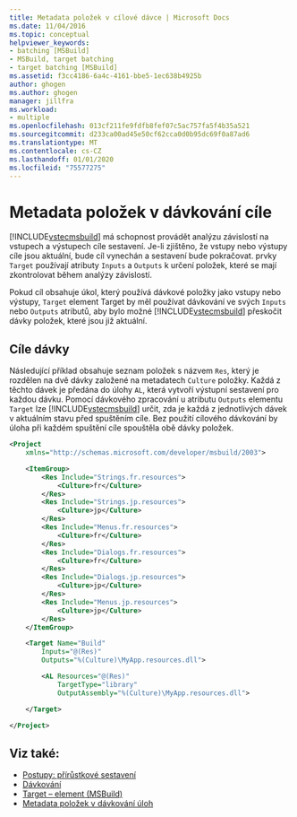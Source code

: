```yaml
---
title: Metadata položek v cílové dávce | Microsoft Docs
ms.date: 11/04/2016
ms.topic: conceptual
helpviewer_keywords:
- batching [MSBuild]
- MSBuild, target batching
- target batching [MSBuild]
ms.assetid: f3cc4186-6a4c-4161-bbe5-1ec638b4925b
author: ghogen
ms.author: ghogen
manager: jillfra
ms.workload:
- multiple
ms.openlocfilehash: 013cf211fe9fdfb8fef07c5ac757fa5f4b35a521
ms.sourcegitcommit: d233ca00ad45e50cf62cca0d0b95dc69f0a87ad6
ms.translationtype: MT
ms.contentlocale: cs-CZ
ms.lasthandoff: 01/01/2020
ms.locfileid: "75577275"
---
```

# <a name="item-metadata-in-target-batching"></a>Metadata položek v dávkování cíle
[!INCLUDE[vstecmsbuild](../extensibility/internals/includes/vstecmsbuild_md.md)] má schopnost provádět analýzu závislostí na vstupech a výstupech cíle sestavení. Je-li zjištěno, že vstupy nebo výstupy cíle jsou aktuální, bude cíl vynechán a sestavení bude pokračovat. prvky `Target` používají atributy `Inputs` a `Outputs` k určení položek, které se mají zkontrolovat během analýzy závislostí.

Pokud cíl obsahuje úkol, který používá dávkové položky jako vstupy nebo výstupy, `Target` element Target by měl používat dávkování ve svých `Inputs` nebo `Outputs` atributů, aby bylo možné [!INCLUDE[vstecmsbuild](../extensibility/internals/includes/vstecmsbuild_md.md)] přeskočit dávky položek, které jsou již aktuální.

## <a name="batch-targets"></a>Cíle dávky
Následující příklad obsahuje seznam položek s názvem `Res`, který je rozdělen na dvě dávky založené na metadatech `Culture` položky. Každá z těchto dávek je předána do úlohy `AL`, která vytvoří výstupní sestavení pro každou dávku. Pomocí dávkového zpracování u atributu `Outputs` elementu `Target` lze [!INCLUDE[vstecmsbuild](../extensibility/internals/includes/vstecmsbuild_md.md)] určit, zda je každá z jednotlivých dávek v aktuálním stavu před spuštěním cíle. Bez použití cílového dávkování by úloha při každém spuštění cíle spouštěla obě dávky položek.

```xml
<Project
    xmlns="http://schemas.microsoft.com/developer/msbuild/2003">

    <ItemGroup>
        <Res Include="Strings.fr.resources">
            <Culture>fr</Culture>
        </Res>
        <Res Include="Strings.jp.resources">
            <Culture>jp</Culture>
        </Res>
        <Res Include="Menus.fr.resources">
            <Culture>fr</Culture>
        </Res>
        <Res Include="Dialogs.fr.resources">
            <Culture>fr</Culture>
        </Res>
        <Res Include="Dialogs.jp.resources">
            <Culture>jp</Culture>
        </Res>
        <Res Include="Menus.jp.resources">
            <Culture>jp</Culture>
        </Res>
    </ItemGroup>

    <Target Name="Build"
        Inputs="@(Res)"
        Outputs="%(Culture)\MyApp.resources.dll">

        <AL Resources="@(Res)"
            TargetType="library"
            OutputAssembly="%(Culture)\MyApp.resources.dll">

    </Target>

</Project>
```

## <a name="see-also"></a>Viz také:
- [Postupy: přírůstkové sestavení](../msbuild/how-to-build-incrementally.md)
- [Dávkování](../msbuild/msbuild-batching.md)
- [Target – element (MSBuild)](../msbuild/target-element-msbuild.md)
- [Metadata položek v dávkování úloh](../msbuild/item-metadata-in-task-batching.md)
